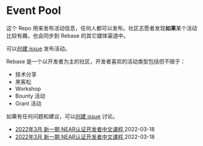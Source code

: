 # Event Pool

这个 Repo 用来发布活动信息，任何人都可以发布。社区志愿者发现**如果**某个活动比较有趣，也会同步到 Rebase 的其它媒体渠道中。

可以[创建 issue](https://github.com/rebase-network/event-pool/issues/new) 发布活动。

Rebase 是一个以开发者为主的社区，开发者喜欢的活动类型包括但不限于：

- 技术分享
- 黑客松
- Workshop
- Bounty 活动
- Grant 活动

如果有任何问题和建议，可以[创建 issue](https://github.com/rebase-network/event-pool/issues/new) 讨论。
- [2022年3月 新一期 NEAR认证开发者中文课程 ](https://github.com/rebase-network/event-pool/issues/10) 2022-03-18
- [2022年3月 新一期 NEAR认证开发者中文课程 ](https://github.com/rebase-network/event-pool/issues/10) 2022-03-18
